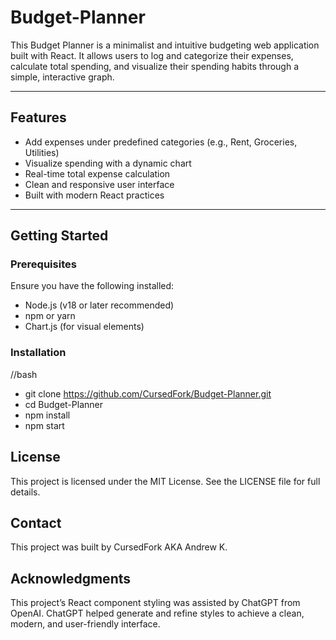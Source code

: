 # Budget-Planner
This Budget Planner is a minimalist and intuitive budgeting web application built with React. It allows users to log and categorize their expenses, calculate total spending, and visualize their spending habits through a simple, interactive graph.

---

## Features

- Add expenses under predefined categories (e.g., Rent, Groceries, Utilities)  
- Visualize spending with a dynamic chart  
- Real-time total expense calculation  
- Clean and responsive user interface  
- Built with modern React practices  

---

## Getting Started

### Prerequisites

Ensure you have the following installed:

- Node.js (v18 or later recommended)  
- npm or yarn
- Chart.js (for visual elements)

### Installation

//bash
- git clone https://github.com/CursedFork/Budget-Planner.git
- cd Budget-Planner
- npm install
- npm start

## License
This project is licensed under the MIT License.
See the LICENSE file for full details.

## Contact
This project was built by CursedFork AKA Andrew K.

## Acknowledgments
This project’s React component styling was assisted by ChatGPT from OpenAI. 
ChatGPT helped generate and refine styles to achieve a clean, modern, and user-friendly interface.

